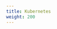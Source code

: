 ```yaml
---
title: Kubernetes
weight: 200
---
```


<!--add blocks of content here to add more sections to the community page -->